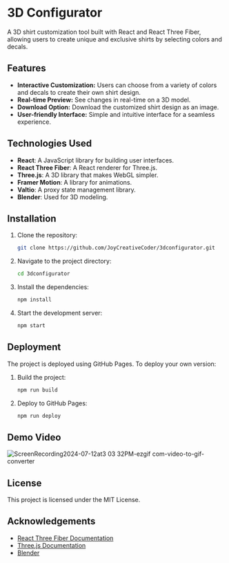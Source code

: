 # 3D Configurator

A 3D shirt customization tool built with React and React Three Fiber, allowing users to create unique and exclusive shirts by selecting colors and decals.

## Features

- **Interactive Customization:** Users can choose from a variety of colors and decals to create their own shirt design.
- **Real-time Preview:** See changes in real-time on a 3D model.
- **Download Option:** Download the customized shirt design as an image.
- **User-friendly Interface:** Simple and intuitive interface for a seamless experience.

## Technologies Used

- **React**: A JavaScript library for building user interfaces.
- **React Three Fiber**: A React renderer for Three.js.
- **Three.js**: A 3D library that makes WebGL simpler.
- **Framer Motion**: A library for animations.
- **Valtio**: A proxy state management library.
- **Blender**: Used for 3D modeling.

## Installation

1. Clone the repository:

    ```bash
    git clone https://github.com/JoyCreativeCoder/3dconfigurator.git
    ```

2. Navigate to the project directory:

    ```bash
    cd 3dconfigurator
    ```

3. Install the dependencies:

    ```bash
    npm install
    ```

4. Start the development server:

    ```bash
    npm start
    ```

## Deployment

The project is deployed using GitHub Pages. To deploy your own version:

1. Build the project:

    ```bash
    npm run build
    ```

2. Deploy to GitHub Pages:

    ```bash
    npm run deploy
    ```

## Demo Video

![ScreenRecording2024-07-12at3 03 32PM-ezgif com-video-to-gif-converter](https://github.com/user-attachments/assets/abbb5a13-392b-4c77-ae4e-9044b400fd26)

## License

This project is licensed under the MIT License.

## Acknowledgements

- [React Three Fiber Documentation](https://docs.pmnd.rs/react-three-fiber/getting-started/introduction)
- [Three.js Documentation](https://threejs.org/docs/)
- [Blender](https://www.blender.org/)
